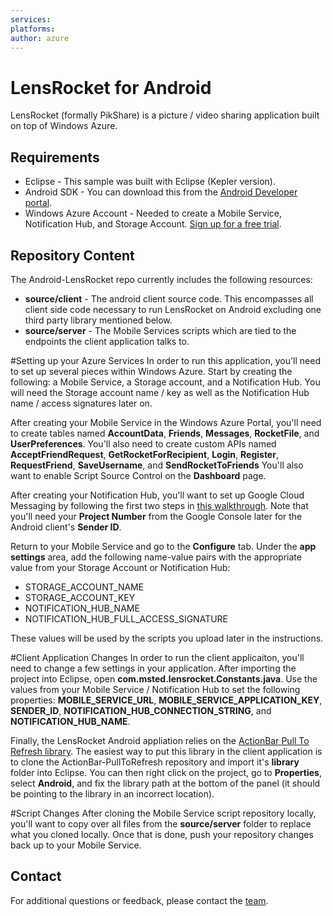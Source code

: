 ```yaml
---
services:
platforms:
author: azure
---
```


﻿LensRocket for Android
================

LensRocket (formally PikShare) is a picture / video sharing application built on top of Windows Azure.

## Requirements
* Eclipse - This sample was built with Eclipse (Kepler version).
* Android SDK - You can download this from the [Android Developer portal](http://developer.android.com/sdk/index.html).
* Windows Azure Account - Needed to create a Mobile Service, Notification Hub, and Storage Account.  [Sign up for a free trial](https://www.windowsazure.com/en-us/pricing/free-trial/).

## Repository Content ##

The Android-LensRocket repo currently includes the following resources:

 - **source/client** - The android client source code.  This encompasses all client side code necessary to run LensRocket on Android excluding one third party library mentioned below.
 - **source/server** - The Mobile Services scripts which are tied to the endpoints the client application talks to. 

#Setting up your Azure Services
In order to run this application, you'll need to set up several pieces within Windows Azure.  Start by creating the following: a Mobile Service, a Storage account, and a Notification Hub.  You will need the Storage account name / key as well as the Notification Hub name / access signatures later on.

After creating your Mobile Service in the Windows Azure Portal, you'll need to create tables named **AccountData**, **Friends**, **Messages**, **RocketFile**, and **UserPreferences**.  You'll also need to create custom APIs named **AcceptFriendRequest**, **GetRocketForRecipient**, **Login**, **Register**, **RequestFriend**, **SaveUsername**, and **SendRocketToFriends**  You'll also want to enable Script Source Control on the **Dashboard** page.

After creating your Notification Hub, you'll want to set up Google Cloud Messaging by following the first two steps in [this walkthrough](http://www.windowsazure.com/en-us/manage/services/notification-hubs/get-started-notification-hubs-android/).  Note that you'll need your **Project Number** from the Google Console later for the Android client's **Sender ID**.

Return to your Mobile Service and go to the **Configure** tab.  Under the **app settings** area, add the following name-value pairs with the appropriate value from your Storage Account or Notification Hub:
* STORAGE_ACCOUNT_NAME
* STORAGE_ACCOUNT_KEY
* NOTIFICATION_HUB_NAME
* NOTIFICATION_HUB_FULL_ACCESS_SIGNATURE

These values will be used by the scripts you upload later in the instructions.

#Client Application Changes
In order to run the client applicaiton, you'll need to change a few settings in your application.  After importing the project into Eclipse, open **com.msted.lensrocket.Constants.java**.  Use the values from your Mobile Service / Notification Hub to set the following properties: **MOBILE_SERVICE_URL**, **MOBILE_SERVICE_APPLICATION_KEY**, **SENDER_ID**, **NOTIFICATION_HUB_CONNECTION_STRING**, and **NOTIFICATION_HUB_NAME**.

Finally, the LensRocket Android appliation relies on the [ActionBar Pull To Refresh library](https://github.com/ChrisRisner/ActionBar-PullToRefresh).  The easiest way to put this library in the client application is to clone the ActionBar-PullToRefresh repository and import it's **library** folder into Eclipse.  You can then right click on the project, go to **Properties**, select **Android**, and fix the library path at the bottom of the panel (it should be pointing to the library in an incorrect location).

#Script Changes
After cloning the Mobile Service script repository locally, you'll want to copy over all files from the **source/server** folder to replace what you cloned locally.  Once that is done, push your repository changes back up to your Mobile Service.

## Contact

For additional questions or feedback, please contact the [team](mailto:chrisner@microsoft.com).
